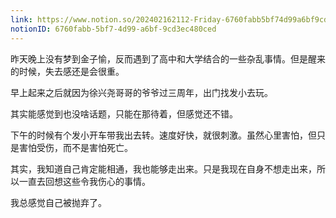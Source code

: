 ```yaml
---
link: https://www.notion.so/202402162112-Friday-6760fabb5bf74d99a6bf9cd3ec480ced
notionID: 6760fabb-5bf7-4d99-a6bf-9cd3ec480ced
---
```

昨天晚上没有梦到金子愉，反而遇到了高中和大学结合的一些杂乱事情。但是醒来的时候，失去感还是会很重。

早上起来之后就因为徐兴尧哥哥的爷爷过三周年，出门找发小去玩。

其实能感觉到也没啥话题，只能在那待着，但感觉还不错。

下午的时候有个发小开车带我出去转。速度好快，就很刺激。虽然心里害怕，但只是害怕受伤，而不是害怕死亡。

其实，我知道自己肯定能相通，我也能够走出来。只是我现在自身不想走出来，所以一直去回想这些令我伤心的事情。

我总感觉自己被抛弃了。